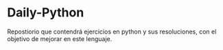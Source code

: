 # Daily-Python
Repostiorio que contendrá ejercicios en python y sus resoluciones, con el objetivo de mejorar en este lenguaje.
